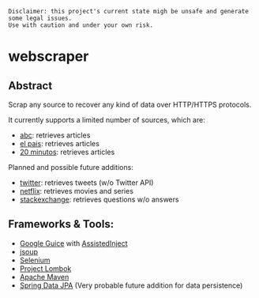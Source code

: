 ```
Disclaimer: this project's current state migh be unsafe and generate some legal issues.
Use with caution and under your own risk.
```

# webscraper

## Abstract

Scrap any source to recover any kind of data over HTTP/HTTPS protocols.

It currently supports a limited number of sources, which are:
* [abc](https://www.abc.es/): retrieves articles
* [el pais](https://elpais.com/): retrieves articles
* [20 minutos](https://www.20minutos.es/): retrieves articles

Planned and possible future additions:
* [twitter](https://twitter.com/): retrieves tweets (w/o Twitter API)
* [netflix](https://www.netflix.com/): retrieves movies and series
* [stackexchange](https://stackexchange.com/): retrieves questions w/o answers

## Frameworks & Tools:

* [Google Guice](https://github.com/google/guice) with [AssistedInject](https://github.com/square/AssistedInject)
* [jsoup](https://github.com/jhy/jsoup/)
* [Selenium](https://github.com/SeleniumHQ/selenium)
* [Project Lombok](https://projectlombok.org/)
* [Apache Maven](https://maven.apache.org/)
* [Spring Data JPA](https://spring.io/projects/spring-data-jpa) (Very probable future addition for data persistence)